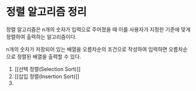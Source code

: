 # 정렬 알고리즘 정리 
정렬 알고리즘은 n개의 숫자가 입력으로 주어졌을 때 이를 사용자가 지정한 기준에 맞게 정렬하여 출력하는 알고리즘이다. 

n개의 숫자가 저장되어 있는 배열을 오름차순의 조건으로 작성하여 입력하면 오름차순으로 정렬된 배열을 출력할 수 있다.   

1. [[선택 정렬(Selection Sort)]]
2. [[삽입 정렬(Insertion Sort)]]
3. 